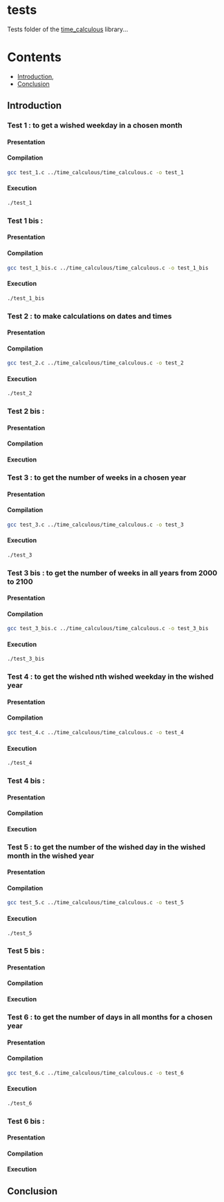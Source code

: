 # tests

Tests folder of the [time_calculous](https://github.com/Vicken-Ghoubiguian/time_calculous) library...

# Contents

* [Introduction](#introduction),
* [Conclusion](#conclusion)

<a title='introduction'></a>
## Introduction

### Test 1 : to get a wished weekday in a chosen month

#### Presentation

#### Compilation

```bash
gcc test_1.c ../time_calculous/time_calculous.c -o test_1
```

#### Execution

```bash
./test_1
```

### Test 1 bis :

#### Presentation

#### Compilation

```bash
gcc test_1_bis.c ../time_calculous/time_calculous.c -o test_1_bis
```

#### Execution

```bash
./test_1_bis
```

### Test 2 : to make calculations on dates and times

#### Presentation

#### Compilation

```bash
gcc test_2.c ../time_calculous/time_calculous.c -o test_2
```

#### Execution

```bash
./test_2
```

### Test 2 bis :

#### Presentation

#### Compilation

#### Execution

### Test 3 : to get the number of weeks in a chosen year

#### Presentation

#### Compilation

```bash
gcc test_3.c ../time_calculous/time_calculous.c -o test_3
```

#### Execution

```bash
./test_3
```

### Test 3 bis : to get the number of weeks in all years from 2000 to 2100

#### Presentation

#### Compilation

```bash
gcc test_3_bis.c ../time_calculous/time_calculous.c -o test_3_bis
```

#### Execution

```bash
./test_3_bis
```

### Test 4 : to get the wished nth wished weekday in the wished year

#### Presentation

#### Compilation

```bash
gcc test_4.c ../time_calculous/time_calculous.c -o test_4
```

#### Execution

```bash
./test_4
```

### Test 4 bis :

#### Presentation

#### Compilation

#### Execution

### Test 5 : to get the number of the wished day in the wished month in the wished year

#### Presentation

#### Compilation

```bash
gcc test_5.c ../time_calculous/time_calculous.c -o test_5
```

#### Execution

```bash
./test_5
```

### Test 5 bis :

#### Presentation

#### Compilation

#### Execution

### Test 6 : to get the number of days in all months for a chosen year

#### Presentation

#### Compilation

```bash
gcc test_6.c ../time_calculous/time_calculous.c -o test_6
```

#### Execution

```bash
./test_6
```

### Test 6 bis :

#### Presentation

#### Compilation

#### Execution

<a title='conclusion'></a>
## Conclusion
